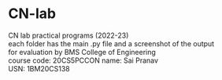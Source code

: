 # CN-lab
CN lab practical programs (2022-23)  
each folder has the main .py file and a screenshot of the output  
for evaluation by BMS College of Engineering  
course code: 20CS5PCCON
name: Sai Pranav  
USN: 1BM20CS138  

